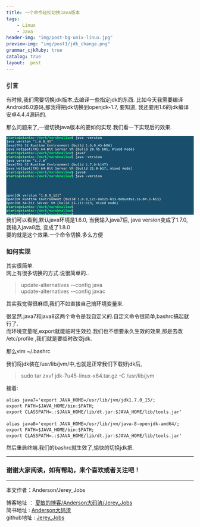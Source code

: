 ```yaml
---
title: 一个命令轻松切换Java版本
tags:
    - Linux
    - Java
header-img: "img/post-bg-unix-linux.jpg"
preview-img: "img/post1/jdk_change.png"
grammar_cjkRuby: true
catalog: true
layout:  post
---
```


### 引言
有时候,我们需要切换jdk版本,去编译一些指定jdk的东西. 比如今天我需要编译Android6.0源码,那我得把jdk切换到openjdk-1.7, 要知道, 我还要用1.6的jdk编译安卓4.4.4源码的.

那么问题来了,一键切换java版本的要如何实现.我们看一下实现后的效果.

 ![切换效果](/img/post1/jdk_change.png)
我们可以看到,默认java环境是1.6.0, 当我输入java7后, java version变成了1.7.0, 我输入java8后, 变成了1.8.0<br>
要的就是这个效果.一个命令切换.多么方便

### 如何实现

其实很简单.<br>
网上有很多切换的方式.说很简单的..
>update-alternatives --config java<br>
>update-alternatives --config javac

其实我觉得很麻烦,我们不如直接自己搞环境变量来.

很显然.java7和java8这两个命令是我自定义的.自定义命令很简单,bashrc搞起就行了.<br>
而环境变量呢,export就能临时生效拉.我们也不想要永久生效的效果,那是去改 /etc/profile ,我们就是要临时改变jdk.

那么vim ~/.bashrc

我们将jdk装在/usr/lib/jvm/中,也就是正常我们下载好jdk后,
>sudo tar zxvf jdk-7u45-linux-x64.tar.gz  -C /usr/lib/jvm  


接着:
``` shell
alias java7='export JAVA_HOME=/usr/lib/jvm/jdk1.7.0_15/;
export PATH=$JAVA_HOME/bin:$PATH;
export CLASSPATH=.:$JAVA_HOME/lib/dt.jar:$JAVA_HOME/lib/tools.jar'

alias java8='export JAVA_HOME=/usr/lib/jvm/java-8-openjdk-amd64/;
export PATH=$JAVA_HOME/bin:$PATH;
export CLASSPATH=.:$JAVA_HOME/lib/dt.jar:$JAVA_HOME/lib/tools.jar'

```
然后重启终端.我们的bashrc就生效了,愉快的切换jdk把.



 ----------

### 谢谢大家阅读，如有帮助，来个喜欢或者关注吧！

 ----------
 本文作者：Anderson/Jerey_Jobs

 博客地址   ： [夏敏的博客/Anderson大码渣/Jerey_Jobs][1] <br>
 简书地址   :  [Anderson大码渣][2] <br>
 github地址 :  [Jerey_Jobs][4]



  [1]: http://jerey.cn/
  [2]: http://www.jianshu.com/users/016a5ba708a0/latest_articles
  [3]: http://blog.csdn.net/jerey_jobs
  [4]: https://github.com/Jerey-Jobs
